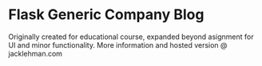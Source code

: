 # Flask Generic Company Blog

Originally created for educational course, expanded beyond asignment for UI and minor functionality. More information and hosted version @ jacklehman.com
